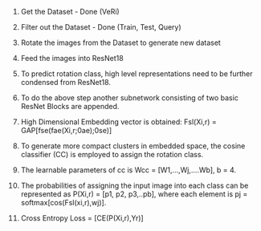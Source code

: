 1) Get the Dataset - Done (VeRi)

2) Filter out the Dataset - Done (Train, Test, Query)

3) Rotate the images from the Dataset to generate new dataset

4) Feed the images into ResNet18 

5) To predict rotation class, high level representations need to be further condensed from ResNet18.

6) To do the above step another subnetwork consisting of two basic ResNet Blocks are appended.

7) High Dimensional Embedding vector is obtained: Fsl(Xi,r) = GAP[fse(fae(Xi,r;0ae);0se)]

8) To generate more compact clusters in embedded space, the cosine classifier (CC) is employed to assign the rotation class.

9) The learnable parameters of cc is Wcc = [W1,...,Wj,....Wb], b = 4. 

10) The probabilities of assigning the input image into each class can be represented as P(Xi,r) = [p1, p2, p3,..pb], where each element is pj = softmax[cos(Fsl(xi,r),wj)]. 

11) Cross Entropy Loss = [CE(P(Xi,r),Yr)]

